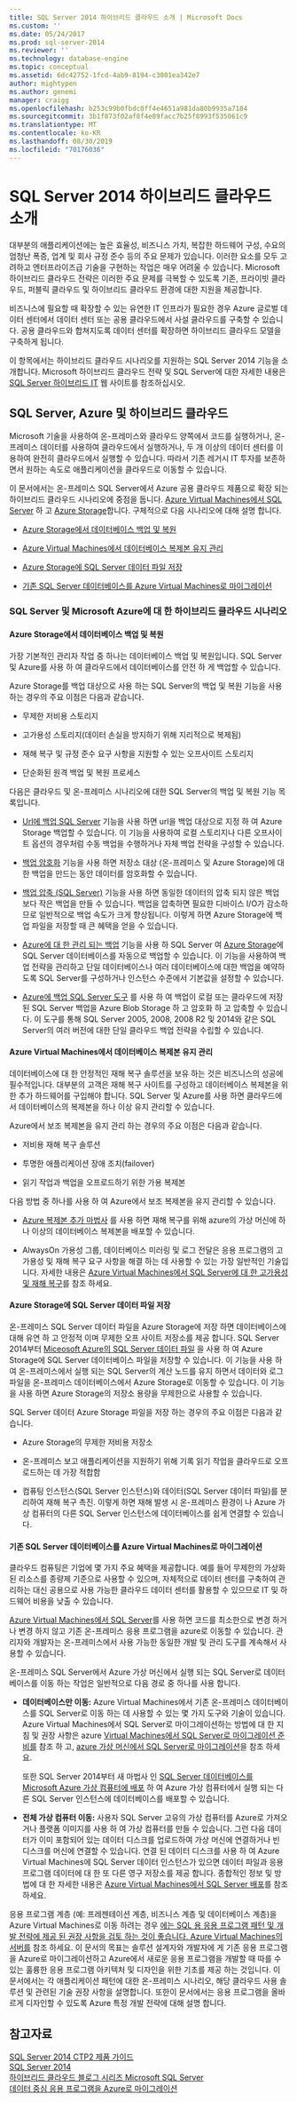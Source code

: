```yaml
---
title: SQL Server 2014 하이브리드 클라우드 소개 | Microsoft Docs
ms.custom: ''
ms.date: 05/24/2017
ms.prod: sql-server-2014
ms.reviewer: ''
ms.technology: database-engine
ms.topic: conceptual
ms.assetid: 6dc42752-1fcd-4ab9-8194-c3001ea342e7
author: mightypen
ms.author: genemi
manager: craigg
ms.openlocfilehash: b253c99b0fbdc0ff4e4651a981da80b9935a7184
ms.sourcegitcommit: 3b1f873f02af8f4e89facc7b25f8993f535061c9
ms.translationtype: MT
ms.contentlocale: ko-KR
ms.lasthandoff: 08/30/2019
ms.locfileid: "70176036"
---
```

# <a name="introduction-to-sql-server-2014-hybrid-cloud"></a>SQL Server 2014 하이브리드 클라우드 소개
 대부분의 애플리케이션에는 높은 효율성, 비즈니스 가치, 복잡한 하드웨어 구성, 수요의 엄청난 폭증, 업계 및 회사 규정 준수 등의 주요 문제가 있습니다. 이러한 요소를 모두 고려하고 엔터프라이즈급 기술을 구현하는 작업은 매우 어려울 수 있습니다. Microsoft 하이브리드 클라우드 전략은 이러한 주요 문제를 극복할 수 있도록 기존, 프라이빗 클라우드, 퍼블릭 클라우드 및 하이브리드 클라우드 환경에 대한 지원을 제공합니다. 
 
 비즈니스에 필요할 때 확장할 수 있는 유연한 IT 인프라가 필요한 경우 Azure 글로벌 데이터 센터에서 데이터 센터 또는 공용 클라우드에서 사설 클라우드를 구축할 수 있습니다. 공용 클라우드와 합쳐지도록 데이터 센터를 확장하면 하이브리드 클라우드 모델을 구축하게 됩니다. 
 
 이 항목에서는 하이브리드 클라우드 시나리오를 지원하는 SQL Server 2014 기능을 소개합니다. Microsoft 하이브리드 클라우드 전략 및 SQL Server에 대한 자세한 내용은 [SQL Server 하이브리드 IT](https://www.microsoft.com/sqlserver/solutions-technologies/hybrid-It.aspx) 웹 사이트를 참조하십시오. 
 
## <a name="sql-server-azure-and-hybrid-cloud"></a>SQL Server, Azure 및 하이브리드 클라우드 
 Microsoft 기술을 사용하여 온-프레미스와 클라우드 양쪽에서 코드를 실행하거나, 온-프레미스 데이터를 사용하여 클라우드에서 실행하거나, 두 개 이상의 데이터 센터를 이용하여 완전히 클라우드에서 실행할 수 있습니다. 따라서 기존 레거시 IT 투자를 보존하면서 원하는 속도로 애플리케이션을 클라우드로 이동할 수 있습니다. 
 
 이 문서에서는 온-프레미스 SQL Server에서 Azure 공용 클라우드 제품으로 확장 되는 하이브리드 클라우드 시나리오에 중점을 둡니다. [Azure Virtual Machines에서 SQL Server](https://msdn.microsoft.com/library/azure/jj823132.aspx) 하 고 [Azure Storage](http://www.azure.com/documentation/services/storage/)합니다. 구체적으로 다음 시나리오에 대해 설명 합니다. 
 
-  [Azure Storage에서 데이터베이스 백업 및 복원](../../2014/getting-started/introduction-to-sql-server-2014-hybrid-cloud.md#backup) 
 
-  [Azure Virtual Machines에서 데이터베이스 복제본 유지 관리](../../2014/getting-started/introduction-to-sql-server-2014-hybrid-cloud.md#replica) 
 
-  [Azure Storage에 SQL Server 데이터 파일 저장](../../2014/getting-started/introduction-to-sql-server-2014-hybrid-cloud.md#store) 
 
-  [기존 SQL Server 데이터베이스를 Azure Virtual Machines로 마이그레이션](../../2014/getting-started/introduction-to-sql-server-2014-hybrid-cloud.md#migrate) 
 
### <a name="hybrid-cloud-scenarios-for-sql-server-and-microsoft-azure"></a>SQL Server 및 Microsoft Azure에 대 한 하이브리드 클라우드 시나리오 
 
#### <a name="backup"></a>Azure Storage에서 데이터베이스 백업 및 복원 
 가장 기본적인 관리자 작업 중 하나는 데이터베이스 백업 및 복원입니다. SQL Server 및 Azure를 사용 하 여 클라우드에서 데이터베이스를 안전 하 게 백업할 수 있습니다. 
 
 Azure Storage를 백업 대상으로 사용 하는 SQL Server의 백업 및 복원 기능을 사용 하는 경우의 주요 이점은 다음과 같습니다. 
 
-  무제한 저비용 스토리지 
 
-  고가용성 스토리지(데이터 손실을 방지하기 위해 지리적으로 복제됨) 
 
-  재해 복구 및 규정 준수 요구 사항을 지원할 수 있는 오프사이트 스토리지 
 
-  단순화된 원격 백업 및 복원 프로세스 
 
 다음은 클라우드 및 온-프레미스 시나리오에 대한 SQL Server의 백업 및 복원 기능 목록입니다. 
 
-  [Url에 백업 SQL Server](../relational-databases/backup-restore/sql-server-backup-to-url.md) 기능을 사용 하면 url을 백업 대상으로 지정 하 여 Azure Storage 백업할 수 있습니다. 이 기능을 사용하여 로컬 스토리지나 다른 오프사이트 옵션의 경우처럼 수동 백업을 수행하거나 자체 백업 전략을 구성할 수 있습니다. 
 
-  [백업 암호화](../relational-databases/backup-restore/backup-encryption.md) 기능을 사용 하면 저장소 대상 (온-프레미스 및 Azure Storage)에 대 한 백업을 만드는 동안 데이터를 암호화할 수 있습니다. 
 
-  [백업 압축 (SQL Server)](../relational-databases/backup-restore/backup-compression-sql-server.md) 기능을 사용 하면 동일한 데이터의 압축 되지 않은 백업 보다 작은 백업을 만들 수 있습니다. 백업을 압축하면 필요한 디바이스 I/O가 감소하므로 일반적으로 백업 속도가 크게 향상됩니다. 이렇게 하면 Azure Storage에 백업 파일을 저장할 때 큰 혜택을 얻을 수 있습니다. 
 
-  [Azure에 대 한 관리 되는 백업](https://msdn.microsoft.com/library/dn606152(v=sql.120).aspx) 기능을 사용 하 SQL Server 여 [Azure Storage](http://www.azure.com/documentation/services/storage/)에 SQL Server 데이터베이스를 자동으로 백업할 수 있습니다. 이 기능을 사용하여 백업 전략을 관리하고 단일 데이터베이스나 여러 데이터베이스에 대한 백업을 예약하도록 SQL Server를 구성하거나 인스턴스 수준에서 기본값을 설정할 수 있습니다. 
 
-  [Azure에 백업 SQL Server 도구](https://www.microsoft.com/download/details.aspx?id=40740) 를 사용 하 여 백업이 로컬 또는 클라우드에 저장 된 SQL Server 백업을 Azure Blob Storage 하 고 암호화 하 고 압축할 수 있습니다. 이 도구를 통해 SQL Server 2005, 2008, 2008 R2 및 2014와 같은 SQL Server의 여러 버전에 대한 단일 클라우드 백업 전략을 수립할 수 있습니다. 
 
#### <a name="replica"></a>Azure Virtual Machines에서 데이터베이스 복제본 유지 관리 
 데이터베이스에 대 한 안정적인 재해 복구 솔루션을 보유 하는 것은 비즈니스의 성공에 필수적입니다. 대부분의 고객은 재해 복구 사이트를 구성하고 데이터베이스 복제본을 위한 추가 하드웨어를 구입해야 합니다. SQL Server 및 Azure를 사용 하면 클라우드에서 데이터베이스의 복제본을 하나 이상 유지 관리할 수 있습니다. 
 
 Azure에서 보조 복제본을 유지 관리 하는 경우의 주요 이점은 다음과 같습니다. 
 
-  저비용 재해 복구 솔루션 
 
-  투명한 애플리케이션 장애 조치(failover) 
 
-  읽기 작업과 백업을 오프로드하기 위한 가용 복제본 
 
 다음 방법 중 하나를 사용 하 여 Azure에서 보조 복제본을 유지 관리할 수 있습니다. 
 
-  [Azure 복제본 추가 마법사](https://msdn.microsoft.com/library/dn463980\(v=sql.120\).aspx) 를 사용 하면 재해 복구를 위해 azure의 가상 머신에 하나 이상의 데이터베이스 복제본을 배포할 수 있습니다. 
 
-  AlwaysOn 가용성 그룹, 데이터베이스 미러링 및 로그 전달은 응용 프로그램의 고가용성 및 재해 복구 요구 사항을 해결 하는 데 사용할 수 있는 가장 일반적인 기술입니다. 자세한 내용은 [Azure Virtual Machines에서 SQL Server에 대 한 고가용성 및 재해 복구](https://msdn.microsoft.com/library/azure/jj870962.aspx)를 참조 하세요. 
 
#### <a name="store"></a>Azure Storage에 SQL Server 데이터 파일 저장 
 온-프레미스 SQL Server 데이터 파일을 Azure Storage에 저장 하면 데이터베이스에 대해 유연 하 고 안정적 이며 무제한 오프 사이트 저장소를 제공 합니다. SQL Server 2014부터 [Miceosoft Azure의 SQL Server 데이터 파일](https://docs.microsoft.com/sql/relational-databases/databases/sql-server-data-files-in-microsoft-azure) 을 사용 하 여 Azure Storage에 SQL Server 데이터베이스 파일을 저장할 수 있습니다. 이 기능을 사용 하 여 온-프레미스에서 실행 되는 SQL Server의 계산 노드를 유지 하면서 데이터와 로그 파일을 온-프레미스 데이터베이스에서 Azure Storage로 이동할 수 있습니다. 이 기능을 사용 하면 Azure Storage의 저장소 용량을 무제한으로 사용할 수 있습니다. 
 
 SQL Server 데이터 Azure Storage 파일을 저장 하는 경우의 주요 이점은 다음과 같습니다. 
 
-  Azure Storage의 무제한 저비용 저장소 
 
-  온-프레미스 보고 애플리케이션을 지원하기 위해 기록 읽기 작업을 클라우드로 오프로드하는 데 가장 적합함 
 
-  컴퓨팅 인스턴스(SQL Server 인스턴스)와 데이터(SQL Server 데이터 파일)를 분리하여 재해 복구 촉진. 이렇게 하면 재해 발생 시 온-프레미스 환경이 나 Azure 가상 컴퓨터의 다른 SQL Server 인스턴스에 데이터베이스를 쉽게 연결할 수 있습니다. 
 
#### <a name="migrate"></a>기존 SQL Server 데이터베이스를 Azure Virtual Machines로 마이그레이션 
 클라우드 컴퓨팅은 기업에 몇 가지 주요 혜택을 제공합니다. 예를 들어 무제한의 가상화된 리소스를 종량제 기준으로 사용할 수 있으며, 자체적으로 데이터 센터를 구축하여 관리하는 대신 공용으로 사용 가능한 클라우드 데이터 센터를 활용할 수 있으므로 IT 및 하드웨어 비용을 낮출 수 있습니다. 
 
 [Azure Virtual Machines에서 SQL Server](https://msdn.microsoft.com/library/azure/jj823132.aspx)를 사용 하면 코드를 최소한으로 변경 하거나 변경 하지 않고 기존 온-프레미스 응용 프로그램을 azure로 이동할 수 있습니다. 관리자와 개발자는 온-프레미스에서 사용 가능한 동일한 개발 및 관리 도구를 계속해서 사용할 수 있습니다. 
 
 온-프레미스 SQL Server에서 Azure 가상 머신에서 실행 되는 SQL Server로 데이터베이스를 이동 하는 작업은 일반적으로 다음 경로 중 하나를 사용 합니다. 
 
-  **데이터베이스만 이동:** Azure Virtual Machines에서 기존 온-프레미스 데이터베이스를 SQL Server로 이동 하는 데 사용할 수 있는 몇 가지 도구와 기술이 있습니다. Azure Virtual Machines에서 SQL Server로 마이그레이션하는 방법에 대 한 지침 및 권장 사항은 azure [Virtual Machines에서 SQL Server로 마이그레이션 준비를](https://msdn.microsoft.com/library/dn133142.aspx) 참조 하 고, [azure 가상 머신에서 SQL Server로 마이그레이션](https://msdn.microsoft.com/library/jj156165.aspx)을 참조 하세요. 
 
   또한 SQL Server 2014부터 새 마법사 인 [SQL Server 데이터베이스를 Microsoft Azure 가상 컴퓨터에 배포](../relational-databases/databases/deploy-a-sql-server-database-to-a-microsoft-azure-virtual-machine.md) 하 여 Azure 가상 컴퓨터에서 실행 되는 다른 SQL Server 인스턴스에 데이터베이스를 배포할 수 있습니다. 
 
-  **전체 가상 컴퓨터 이동:** 사용자 SQL Server 고유의 가상 컴퓨터를 Azure로 가져오거나 플랫폼 이미지를 사용 하 여 가상 컴퓨터를 만들 수 있습니다. 그런 다음 데이터가 이미 포함되어 있는 데이터 디스크를 업로드하여 가상 머신에 연결하거나 빈 디스크를 머신에 연결할 수 있습니다. 연결 된 데이터 디스크를 사용 하 여 Azure Virtual Machines에 SQL Server 데이터 인스턴스가 있으면 데이터 파일과 응용 프로그램 데이터에 대 한 또 다른 영구 저장소를 제공 합니다. 종합적인 정보 및 방법에 대 한 자세한 내용은 [Azure Virtual Machines에서 SQL Server 배포](https://msdn.microsoft.com/library/dn133141.aspx)를 참조 하세요. 
 
 응용 프로그램 계층 (예: 프레젠테이션 계층, 비즈니스 계층 및 데이터베이스 계층)을 Azure Virtual Machines로 이동 하려는 경우 [에는 SQL 용 응용 프로그램 패턴 및 개발 전략에 제공 된 권장 사항을 검토 하는 것이 좋습니다. Azure Virtual Machines의 서버를](https://msdn.microsoft.com/library/dn574746.aspx) 참조 하세요. 이 문서의 목표는 솔루션 설계자와 개발자에 게 기존 응용 프로그램을 Azure로 마이그레이션하고 Azure에서 새로운 응용 프로그램을 개발할 때 따를 수 있는 훌륭한 응용 프로그램 아키텍처 및 디자인을 위한 기초를 제공 하는 것입니다. 이 문서에서는 각 애플리케이션 패턴에 대한 온-프레미스 시나리오, 해당 클라우드 사용 솔루션 및 관련된 기술 권장 사항을 설명합니다. 또한이 문서에서는 응용 프로그램을 올바르게 디자인할 수 있도록 Azure 특정 개발 전략에 대해 설명 합니다. 
 
## <a name="see-also"></a>참고자료 
 [SQL Server 2014 CTP2 제품 가이드](https://www.microsoft.com/download/details.aspx?id=39269)  
 [SQL Server 2014](https://www.microsoft.com/sqlserver/sql-server-2014.aspx)  
 [하이브리드 클라우드 블로그 시리즈 Microsoft SQL Server](https://azure.microsoft.com/blog/microsoft-sql-server-hybrid-cloud-blog-series/)  
 [데이터 중심 응용 프로그램을 Azure로 마이그레이션](https://azure.microsoft.com/blog/cloud-services-series-migrating-data-centric-applications-to-windows-azure/) 
 
 
